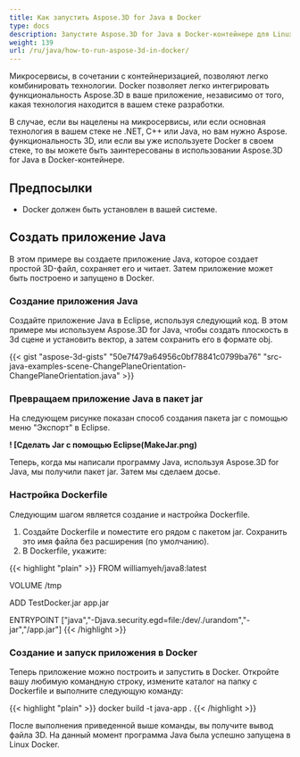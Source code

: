 ```yaml
---
title: Как запустить Aspose.3D for Java в Docker
type: docs
description: Запустите Aspose.3D for Java в Docker-контейнере для Linux.
weight: 139
url: /ru/java/how-to-run-aspose-3d-in-docker/
---
```

Микросервисы, в сочетании с контейнеризацией, позволяют легко комбинировать технологии. Docker позволяет легко интегрировать функциональность Aspose.3D в ваше приложение, независимо от того, какая технология находится в вашем стеке разработки.

В случае, если вы нацелены на микросервисы, или если основная технология в вашем стеке не .NET, C++ или Java, но вам нужно Aspose. функциональность 3D, или если вы уже используете Docker в своем стеке, то вы можете быть заинтересованы в использовании Aspose.3D for Java в Docker-контейнере.

## Предпосылки

- Docker должен быть установлен в вашей системе.

## Создать приложение Java

В этом примере вы создаете приложение Java, которое создает простой 3D-файл, сохраняет его и читает. Затем приложение может быть построено и запущено в Docker.

### Создание приложения Java

Создайте приложение Java в Eclipse, используя следующий код. В этом примере мы используем Aspose.3D for Java, чтобы создать плоскость в 3d сцене и установить вектор, а затем сохранить его в формате obj.

{{< gist "aspose-3d-gists" "50e7f479a64956c0bf78841c0799ba76" "src-java-examples-scene-ChangePlaneOrientation-ChangePlaneOrientation.java" >}}

### Превращаем приложение Java в пакет jar

На следующем рисунке показан способ создания пакета jar с помощью меню "Экспорт" в Eclipse.

**! [Сделать Jar с помощью Eclipse(MakeJar.png)**

Теперь, когда мы написали программу Java, используя Aspose.3D for Java, мы получили пакет jar. Затем мы сделаем досье.

### Настройка Dockerfile

Следующим шагом является создание и настройка Dockerfile.

1. Создайте Dockerfile и поместите его рядом с пакетом jar. Сохранить это имя файла без расширения (по умолчанию).
2. В Dockerfile, укажите:

{{< highlight "plain" >}}
   FROM williamyeh/java8:latest

   VOLUME /tmp

   ADD TestDocker.jar app.jar

   ENTRYPOINT ["java","-Djava.security.egd=file:/dev/./urandom","-jar","/app.jar"]
{{< /highlight >}}

### Создание и запуск приложения в Docker

Теперь приложение можно построить и запустить в Docker. Откройте вашу любимую командную строку, измените каталог на папку с Dockerfile и выполните следующую команду:

{{< highlight "plain" >}}
docker build -t java-app .
{{< /highlight >}}

После выполнения приведенной выше команды, вы получите вывод файла 3D. На данный момент программа Java была успешно запущена в Linux Docker.
